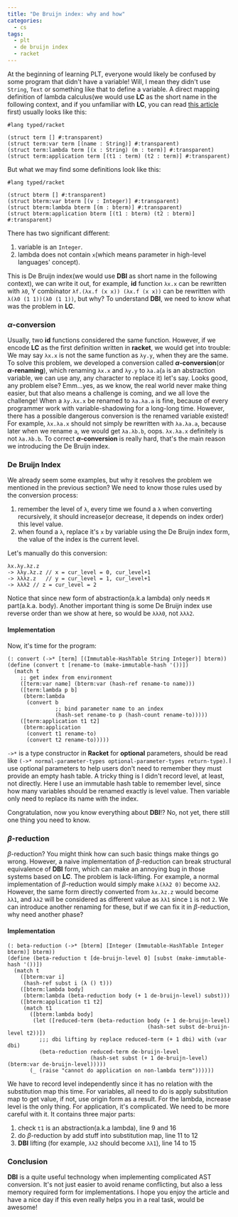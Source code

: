 ```yaml
---
title: "De Bruijn index: why and how"
categories:
  - cs
tags:
  - plt
  - de bruijn index
  - racket
---
```


At the beginning of learning PLT, everyone would likely be confused by some program that didn't have a variable! Will, I mean they didn't use `String`, `Text` or something like that to define a variable. A direct mapping definition of lambda calculus(we would use **LC** as the short name in the following context, and if you unfamiliar with **LC**, you can read [this article](http://localhost:8000/blog/cs/note-what-is-lambda-calculus/) first) usually looks like this:

```racket
#lang typed/racket

(struct term [] #:transparent)
(struct term:var term [(name : String)] #:transparent)
(struct term:lambda term [(x : String) (m : term)] #:transparent)
(struct term:application term [(t1 : term) (t2 : term)] #:transparent)
```

But what we may find some definitions look like this:

```racket
#lang typed/racket

(struct bterm [] #:transparent)
(struct bterm:var bterm [(v : Integer)] #:transparent)
(struct bterm:lambda bterm [(m : bterm)] #:transparent)
(struct bterm:application bterm [(t1 : bterm) (t2 : bterm)] #:transparent)
```

There has two significant different:

1. variable is an `Integer`.
2. lambda does not contain `x`(which means parameter in high-level languages' concept).

This is De Bruijn index(we would use **DBI** as short name in the following context), we can write it out, for example, **id** function `λx.x` can be rewritten with `λ0`, Y combinator `λf.(λx.f (x x)) (λx.f (x x))` can be rewritten with `λ(λ0 (1 1))(λ0 (1 1))`, but why? To understand **DBI**, we need to know what was the problem in **LC**.

### $\alpha$-conversion

Usually, two **id** functions considered the same function. However, if we encode **LC** as the first definition written in **racket**, we would get into trouble: We may say `λx.x` is not the same function as `λy.y`, when they are the same. To solve this problem, we developed a conversion called **$\alpha$-conversion**(or **$\alpha$-renaming**), which renaming `λx.x` and `λy.y` to `λa.a`(`a` is an abstraction variable, we can use any, any character to replace it) let's say. Looks good, any problem else? Emm...yes, as we know, the real world never make thing easier, but that also means a challenge is coming, and we all love the challenge! When a `λy.λx.x` be renamed to `λa.λa.a` is fine, because of every programmer work with variable-shadowing for a long-long time. However, there has a possible dangerous conversion is the renamed variable existed! For example, `λx.λa.x` should not simply be rewritten with `λa.λa.a`, because later when we rename `a`, we would get `λa.λb.b`, oops. `λx.λa.x` definitely is not `λa.λb.b`. To correct **$\alpha$-conversion** is really hard, that's the main reason we introducing the De Bruijn index.

### De Bruijn Index

We already seem some examples, but why it resolves the problem we mentioned in the previous section? We need to know those rules used by the conversion process:

1. remember the level of `λ`, every time we found a `λ` when converting recursively, it should increase(or decrease, it depends on index order) this level value.
2. when found a `λ`, replace it's `x` by variable using the De Bruijn index form, the value of the index is the current level.

Let's manually do this conversion:

```
λx.λy.λz.z
-> λλy.λz.z // x = cur_level = 0, cur_level+1
-> λλλz.z   // y = cur_level = 1, cur_level+1
-> λλλ2 // z = cur_level = 2
```

Notice that since new form of abstraction(a.k.a lambda) only needs `M` part(a.k.a. body). Another important thing is some De Bruijn index use reverse order than we show at here, so would be `λλλ0`, not `λλλ2`.

#### Implementation

Now, it's time for the program:

```racket
(: convert (->* [term] [(Immutable-HashTable String Integer)] bterm))
(define (convert t [rename-to (make-immutable-hash '())])
  (match t
    ;; get index from environment
    ([term:var name] (bterm:var (hash-ref rename-to name)))
    ([term:lambda p b]
     (bterm:lambda
      (convert b
               ;; bind parameter name to an index
               (hash-set rename-to p (hash-count rename-to)))))
    ([term:application t1 t2]
     (bterm:application
      (convert t1 rename-to)
      (convert t2 rename-to)))))
```

`->*` is a type constructor in **Racket** for **optional** parameters, should be read like `(->* normal-parameter-types optional-parameter-types return-type)`. I use optional parameters to help users don't need to remember they must provide an empty hash table. A tricky thing is I didn't record level, at least, not directly. Here I use an immutable hash table to remember level, since how many variables should be renamed exactly is level value. Then variable only need to replace its name with the index.

Congratulation, now you know everything about **DBI**!? No, not yet, there still one thing you need to know.

### $\beta$-reduction

$\beta$-reduction? You might think how can such basic things make things go wrong. However, a naive implementation of $\beta$-reduction can break structural equivalence of **DBI** form, which can make an annoying bug in those systems based on **LC**. The problem is lack-lifting. For example, a normal implementation of $\beta$-reduction would simply make `λ(λλ2 0)` become `λλ2`. However, the same form directly converted from `λx.λz.z` would become `λλ1`, and `λλ2` will be considered as different value as `λλ1` since `1` is not `2`. We can introduce another renaming for these, but if we can fix it in $\beta$-reduction, why need another phase?

#### Implementation

```racket{numberLines: true}
(: beta-reduction (->* [bterm] [Integer (Immutable-HashTable Integer bterm)] bterm))
(define (beta-reduction t [de-bruijn-level 0] [subst (make-immutable-hash '())])
  (match t
    ([bterm:var i]
     (hash-ref subst i (λ () t)))
    ([bterm:lambda body]
     (bterm:lambda (beta-reduction body (+ 1 de-bruijn-level) subst)))
    ([bterm:application t1 t2]
     (match t1
       ([bterm:lambda body]
        (let ([reduced-term (beta-reduction body (+ 1 de-bruijn-level)
                                            (hash-set subst de-bruijn-level t2))])
          ;;; dbi lifting by replace reduced-term (+ 1 dbi) with (var dbi)
          (beta-reduction reduced-term de-bruijn-level
                          (hash-set subst (+ 1 de-bruijn-level) (bterm:var de-bruijn-level)))))
       (_ (raise "cannot do application on non-lambda term"))))))
```

We have to record level independently since it has no relation with the substitution map this time. For variables, all need to do is apply substitution map to get value, if not, use origin form as a result. For the lambda, increase level is the only thing. For application, it's complicated. We need to be more careful with it. It contains three major parts:

1. check `t1` is an abstraction(a.k.a lambda), line 9 and 16
2. do $\beta$-reduction by add stuff into substitution map, line 11 to 12
3. **DBI** lifting (for example, `λλ2` should become `λλ1`), line 14 to 15

### Conclusion

**DBI** is a quite useful technology when implementing complicated AST conversion. It's not just easier to avoid rename conflicting, but also a less memory required form for implementations. I hope you enjoy the article and have a nice day if this even really helps you in a real task, would be awesome!
